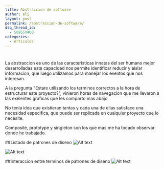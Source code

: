 ```yaml
---
title: Abstraccion de software
author: eli
layout: post
permalink: /abstraccion-de-software/
dsq_thread_id:
  - 589550400
categories:
  - Artículos
---
```

# 
La abstraccion es uno de las caracteristicas innatas del ser humano mejor desarrolladas
esta capacidad nos permite identificar reducir y aislar informacion, que luego 
utilizamos para manejar los eventos que nos interesan.

A la pregunta "Estare utilizando los terminos correctos a la hora de estructurar este proyecto?", vinieron horas de navegacion que me llevaron a las exelentes graficas que les comparto mas abajo.

No tenia idea que existieran tantas y cada una de ellas satisface una necesidad especifica, que puede ser replicada en cualquier proyecto que lo necesite.

Composite, prototype y singleton son los que mas me ha tocado observar donde he trabajado.


##Listado de patrones de diseno
![Alt text](http://41.media.tumblr.com/d79ae21b90fe235d4b34dc6d9626b628/tumblr_noysmdvEDF1tb3anfo1_1280.jpg "Patrones de diseno 1")

![Alt text](http://41.media.tumblr.com/eca7b79dfe053640e2191de22473c4ed/tumblr_noysmqaReq1tb3anfo1_1280.jpg "Patrones de diseno 2")

##Interaccion entre terminos de patrones de diseno
![Alt text](http://41.media.tumblr.com/31bcfdc78d45ba49e9e5861821f71c0a/tumblr_noyspyXlpQ1tb3anfo1_1280.jpg "Patrones de diseno 2")
